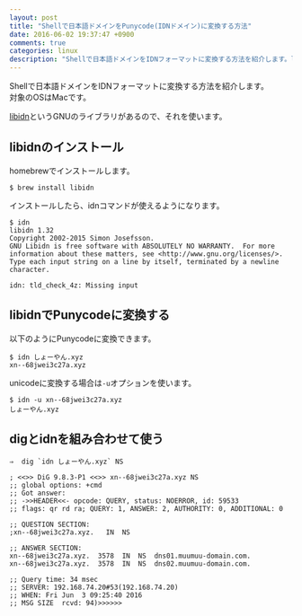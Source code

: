 ```yaml
---
layout: post
title: "Shellで日本語ドメインをPunycode(IDNドメイン)に変換する方法"
date: 2016-06-02 19:37:47 +0900
comments: true
categories: linux
description: "Shellで日本語ドメインをIDNフォーマットに変換する方法を紹介します。libidnというGNUのライブラリがあるので、それを使います。対象のOSはMacです。"
---
```


Shellで日本語ドメインをIDNフォーマットに変換する方法を紹介します。  
対象のOSはMacです。

[libidn](http://www.gnu.org/software/libidn/)というGNUのライブラリがあるので、それを使います。

## libidnのインストール

homebrewでインストールします。


~~~
$ brew install libidn

~~~

インストールしたら、idnコマンドが使えるようになります。


~~~
$ idn
libidn 1.32
Copyright 2002-2015 Simon Josefsson.
GNU Libidn is free software with ABSOLUTELY NO WARRANTY.  For more
information about these matters, see <http://www.gnu.org/licenses/>.
Type each input string on a line by itself, terminated by a newline character.

idn: tld_check_4z: Missing input

~~~

## libidnでPunycodeに変換する

以下のようにPunycodeに変換できます。


~~~
$ idn しょーやん.xyz
xn--68jwei3c27a.xyz

~~~

unicodeに変換する場合は`-u`オプションを使います。


~~~
$ idn -u xn--68jwei3c27a.xyz
しょーやん.xyz

~~~

## digとidnを組み合わせて使う


~~~
⇒  dig `idn しょーやん.xyz` NS

; <<>> DiG 9.8.3-P1 <<>> xn--68jwei3c27a.xyz NS
;; global options: +cmd
;; Got answer:
;; ->>HEADER<<- opcode: QUERY, status: NOERROR, id: 59533
;; flags: qr rd ra; QUERY: 1, ANSWER: 2, AUTHORITY: 0, ADDITIONAL: 0

;; QUESTION SECTION:
;xn--68jwei3c27a.xyz.   IN  NS

;; ANSWER SECTION:
xn--68jwei3c27a.xyz.  3578  IN  NS  dns01.muumuu-domain.com.
xn--68jwei3c27a.xyz.  3578  IN  NS  dns02.muumuu-domain.com.

;; Query time: 34 msec
;; SERVER: 192.168.74.20#53(192.168.74.20)
;; WHEN: Fri Jun  3 09:25:40 2016
;; MSG SIZE  rcvd: 94)>>>>>>

~~~
